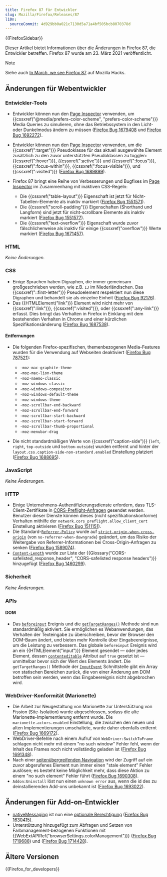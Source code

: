 ```yaml
---
title: Firefox 87 für Entwickler
slug: Mozilla/Firefox/Releases/87
l10n:
  sourceCommit: 4d929bb0a021c7130d5a71a4bf505bcb8070378d
---
```


{{FirefoxSidebar}}

Dieser Artikel bietet Informationen über die Änderungen in Firefox 87, die Entwickler betreffen. Firefox 87 wurde am 23. März 2021 veröffentlicht.

> [!NOTE]
> Siehe auch [In March, we see Firefox 87](https://hacks.mozilla.org/2021/03/in-march-we-see-firefox-87/) auf Mozilla Hacks.

## Änderungen für Webentwickler

### Entwickler-Tools

- Entwickler können nun den [Page Inspector](https://firefox-source-docs.mozilla.org/devtools-user/page_inspector/how_to/examine_and_edit_css/index.html#view-media-rules-for-prefers-color-scheme) verwenden, um {{cssxref("@media/prefers-color-scheme", "prefers-color-scheme")}} Media Queries zu simulieren, ohne das Betriebssystem in den Licht- oder Dunkelmodus ändern zu müssen ([Firefox Bug 1679408](https://bugzil.la/1679408) und [Firefox Bug 1692272](https://bugzil.la/1692272)).
- Entwickler können nun den [Page Inspector](https://firefox-source-docs.mozilla.org/devtools-user/page_inspector/how_to/examine_and_edit_css/index.html#viewing-common-pseudo-classes) verwenden, um die {{cssxref(":target")}} Pseudoklasse für das aktuell ausgewählte Element zusätzlich zu den zuvor unterstützten Pseudoklassen zu togglen: {{cssxref(":hover")}}, {{cssxref(":active")}} und {{cssxref(":focus")}}, {{cssxref(":focus-within")}}, {{cssxref(":focus-visible")}}, und {{cssxref(":visited")}} ([Firefox Bug 1689899](https://bugzil.la/1689899)).
- Firefox 87 bringt eine Reihe von Verbesserungen und Bugfixes im [Page Inspector](https://firefox-source-docs.mozilla.org/devtools-user/page_inspector/how_to/examine_and_edit_css/index.html#rule-display) im Zusammenhang mit inaktiven CSS-Regeln:

  - Die {{cssxref("table-layout")}} Eigenschaft ist jetzt für Nicht-Tabellen-Elemente als inaktiv markiert ([Firefox Bug 1551571](https://bugzil.la/1551571)).
  - Die {{cssxref("scroll-padding")}} Eigenschaften (Shorthand und Langform) sind jetzt für nicht-scrollbare Elemente als inaktiv markiert ([Firefox Bug 1551577](https://bugzil.la/1551577)).
  - Die {{cssxref("text-overflow")}} Eigenschaft wurde zuvor fälschlicherweise als inaktiv für einige {{cssxref("overflow")}} Werte markiert ([Firefox Bug 1671457](https://bugzil.la/1671457)).

### HTML

_Keine Änderungen._

### CSS

- Einige Sprachen haben Digraphen, die immer gemeinsam großgeschrieben werden, wie z.B. `IJ` im Niederländischen. Das {{cssxref("::first-letter")}} Pseudoelement respektiert nun diese Digraphen und behandelt sie als einzelne Einheit ([Firefox Bug 92176](https://bugzil.la/92176)).
- Das {{HTMLElement("link")}} Element wird nicht mehr von {{cssxref(":link")}}, {{cssxref(":visited")}}, oder {{cssxref(":any-link")}} erfasst. Dies bringt das Verhalten in Firefox in Einklang mit dem bestehenden Verhalten in Chrome und einer kürzlichen Spezifikationsänderung ([Firefox Bug 1687538](https://bugzil.la/1687538)).

#### Entfernungen

- Die folgenden Firefox-spezifischen, themenbezogenen Media-Features wurden für die Verwendung auf Webseiten deaktiviert ([Firefox Bug 787521](https://bugzil.la/787521)):

  - `-moz-mac-graphite-theme`
  - `-moz-mac-lion-theme`
  - `-moz-maemo-classic`
  - `-moz-windows-classic`
  - `-moz-windows-compositor`
  - `-moz-windows-default-theme`
  - `-moz-windows-theme`
  - `-moz-scrollbar-end-backward`
  - `-moz-scrollbar-end-forward`
  - `-moz-scrollbar-start-backward`
  - `-moz-scrollbar-start-forward`
  - `-moz-scrollbar-thumb-proportional`
  - `-moz-menubar-drag`

- Die nicht standardmäßigen Werte von {{cssxref("caption-side")}} (`left`, `right`, `top-outside` und `bottom-outside`) wurden entfernt und hinter der `layout.css.caption-side-non-standard.enabled` Einstellung platziert ([Firefox Bug 1688695](https://bugzil.la/1688695)).

### JavaScript

_Keine Änderungen._

### HTTP

- Einige Unternehmens-Authentifizierungsdienste erfordern, dass TLS-Client-Zertifikate in [CORS-Preflight-Anfragen](/de/docs/Web/HTTP/Guides/CORS#preflight_requests_and_credentials) gesendet werden. Benutzer dieser Dienste können dieses (nicht spezifikationskonforme) Verhalten mithilfe der `network.cors_preflight.allow_client_cert` Einstellung aktivieren ([Firefox Bug 1511151](https://bugzil.la/1511151)).
- Die Standard-[`Referrer-Policy`](/de/docs/Web/HTTP/Reference/Headers/Referrer-Policy) wurde auf [`strict-origin-when-cross-origin`](/de/docs/Web/HTTP/Reference/Headers/Referrer-Policy#strict-origin-when-cross-origin) (von `no-referrer-when-downgrade`) geändert, um das Risiko der Weitergabe von Referrer-Informationen bei Cross-Origin-Anfragen zu senken ([Firefox Bug 1589074](https://bugzil.la/1589074)).
- [`Content-Length`](/de/docs/Web/HTTP/Reference/Headers/Content-Length) wurde zur Liste der {{Glossary("CORS-safelisted_response_header", "CORS-safelisted response headers")}} hinzugefügt ([Firefox Bug 1460299](https://bugzil.la/1460299)).

### Sicherheit

_Keine Änderungen._

### APIs

#### DOM

- Das [`beforeinput`](/de/docs/Web/API/Element/beforeinput_event) Ereignis und die [`getTargetRanges()`](/de/docs/Web/API/InputEvent/getTargetRanges) Methode sind nun standardmäßig aktiviert. Sie ermöglichen es Webanwendungen, das Verhalten der Texteingabe zu überschreiben, bevor der Browser den DOM-Baum ändert, und bieten mehr Kontrolle über Eingabeereignisse, um die Leistung zu verbessern. Das globale `beforeinput` Ereignis wird an ein {{HTMLElement("input")}} Element gesendet — oder jedes Element, dessen [`contenteditable`](/de/docs/Web/HTML/Global_attributes/contenteditable) Attribut auf `true` gesetzt ist — unmittelbar bevor sich der Wert des Elements ändert. Die `getTargetRanges()` Methode der [`InputEvent`](/de/docs/Web/API/InputEvent) Schnittstelle gibt ein Array von statischen Bereichen zurück, die von einer Änderung am DOM betroffen sein werden, wenn das Eingabeereignis nicht abgebrochen wird.

### WebDriver-Konformität (Marionette)

- Die Arbeit zur Neugestaltung von Marionette zur Unterstützung von Fission (Site-Isolation) wurde abgeschlossen, sodass die alte Marionette-Implementierung entfernt wurde. Die `marionette.actors.enabled` Einstellung, die zwischen den neuen und alten Implementierungen umschaltete, wurde daher ebenfalls entfernt ([Firefox Bug 1669172](https://bugzil.la/1669172)).
- WebDriver-Befehle nach einem Aufruf von `WebDriver:SwitchToFrame` schlagen nicht mehr mit einem "no such window" Fehler fehl, wenn der Inhalt des Frames noch nicht vollständig geladen ist ([Firefox Bug 1691348](https://bugzil.la/1691348)).
- Nach einer [seitenübergreifenden Navigation](https://firefox-source-docs.mozilla.org/dom/navigation/nav_replace.html#cross-group-navigations) wird der Zugriff auf ein zuvor abgerufenes Element nun immer einen "stale element" Fehler auslösen; es besteht keine Möglichkeit mehr, dass diese Aktion zu einem "no such element" Fehler führt ([Firefox Bug 1690308](https://bugzil.la/1690308)).
- `Addon:Uninstall` löst nun einen `unknown error` aus, wenn die id des zu deinstallierenden Add-ons unbekannt ist ([Firefox Bug 1693022](https://bugzil.la/1693022)).

## Änderungen für Add-on-Entwickler

- [nativeMessaging](/de/docs/Mozilla/Add-ons/WebExtensions/Native_messaging) ist nun eine [optionale Berechtigung](/de/docs/Mozilla/Add-ons/WebExtensions/manifest.json/optional_permissions) ([Firefox Bug 1630415](https://bugzil.la/1630415)).
- Unterstützung hinzugefügt zum Abfragen und Setzen von Farbmanagement-bezogenen Funktionen mit {{WebExtAPIRef("browserSettings.colorManagement")}} ([Firefox Bug 1719688](https://bugzil.la/1719688)) und ([Firefox Bug 1714428](https://bugzil.la/1714428)).

## Ältere Versionen

{{Firefox_for_developers}}
